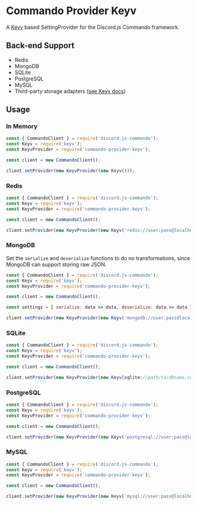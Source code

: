 # Commando Provider Keyv

A [Keyv](https://github.com/lukechilds/keyv) based SettingProvider for the Discord.js Commando framework.

## Back-end Support

- Redis
- MongoDB
- SQLite
- PostgreSQL
- MySQL
- Third-party storage adapters ([see Keyv docs](https://github.com/lukechilds/keyv#third-party-storage-adapters))

## Usage

### In Memory

```js
const { CommandoClient } = require('discord.js-commando');
const Keyv = require('keyv');
const KeyvProvider = require('commando-provider-keyv');

const client = new CommandoClient();

client.setProvider(new KeyvProvider(new Keyv()));
```

### Redis

```js
const { CommandoClient } = require('discord.js-commando');
const Keyv = require('keyv');
const KeyvProvider = require('commando-provider-keyv');

const client = new CommandoClient();

client.setProvider(new KeyvProvider(new Keyv('redis://user:pass@localhost:6379')));
```

### MongoDB

Set the `serialize` and `deserialize` functions to do no transformations, since MongoDB can support storing raw JSON.

```js
const { CommandoClient } = require('discord.js-commando');
const Keyv = require('keyv');
const KeyvProvider = require('commando-provider-keyv');

const client = new CommandoClient();

const settings = { serialize: data => data, deserialize: data => data };

client.setProvider(new KeyvProvider(new Keyv('mongodb://user:pass@localhost:27017/dbname', settings)));
```

### SQLite

```js
const { CommandoClient } = require('discord.js-commando');
const Keyv = require('keyv');
const KeyvProvider = require('commando-provider-keyv');

const client = new CommandoClient();

client.setProvider(new KeyvProvider(new Keyv(sqlite://path/to/dbname.sqlite)));
```

### PostgreSQL

```js
const { CommandoClient } = require('discord.js-commando');
const Keyv = require('keyv');
const KeyvProvider = require('commando-provider-keyv');

const client = new CommandoClient();

client.setProvider(new KeyvProvider(new Keyv('postgresql://user:pass@localhost:5432/dbname')));
```

### MySQL

```js
const { CommandoClient } = require('discord.js-commando');
const Keyv = require('keyv');
const KeyvProvider = require('commando-provider-keyv');

const client = new CommandoClient();

client.setProvider(new KeyvProvider(new Keyv('mysql://user:pass@localhost:3306/dbname')));
```
